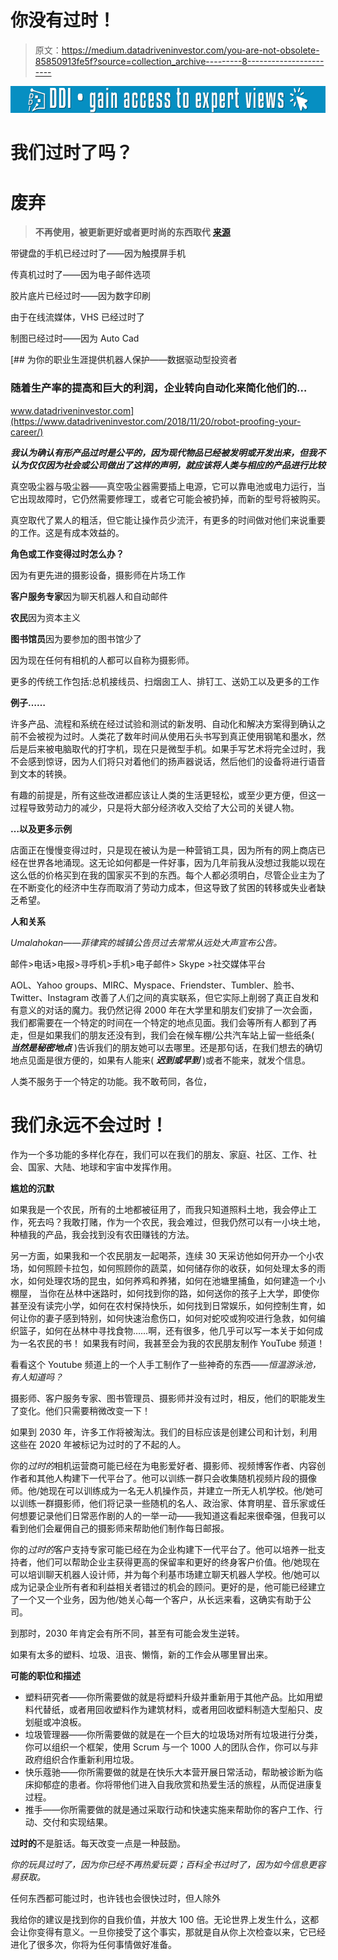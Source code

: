 # 你没有过时！

> 原文：<https://medium.datadriveninvestor.com/you-are-not-obsolete-85850913fe5f?source=collection_archive---------8----------------------->

[![](img/5d191e6e8897cd0ecc9b7736dd4fb2c6.png)](http://www.track.datadriveninvestor.com/1B9E)

# 我们过时了吗？

# 废弃

> **不再使用，被更新更好或者更时尚的东西取代** [**来源**](https://dictionary.cambridge.org/zhs/%E8%AF%8D%E5%85%B8/%E8%8B%B1%E8%AF%AD/obsolete)

带键盘的手机已经过时了——因为触摸屏手机

传真机过时了——因为电子邮件选项

胶片底片已经过时——因为数字印刷

由于在线流媒体，VHS 已经过时了

制图已经过时——因为 Auto Cad

[](https://www.datadriveninvestor.com/2018/11/20/robot-proofing-your-career/) [## 为你的职业生涯提供机器人保护——数据驱动型投资者

### 随着生产率的提高和巨大的利润，企业转向自动化来简化他们的…

www.datadriveninvestor.com](https://www.datadriveninvestor.com/2018/11/20/robot-proofing-your-career/) 

***我认为确认有形产品过时是公平的，因为现代物品已经被发明或开发出来，但我不认为仅仅因为社会或公司做出了这样的声明，就应该将人类与相应的产品进行比较***

真空吸尘器与吸尘器——真空吸尘器需要插上电源，它可以靠电池或电力运行，当它出现故障时，它仍然需要修理工，或者它可能会被扔掉，而新的型号将被购买。

真空取代了累人的粗活，但它能让操作员少流汗，有更多的时间做对他们来说重要的工作。这是有成本效益的。

**角色或工作变得过时怎么办？**

因为有更先进的摄影设备，摄影师在片场工作

**客户服务专家**因为聊天机器人和自动邮件

**农民**因为资本主义

**图书馆员**因为要参加的图书馆少了

因为现在任何有相机的人都可以自称为摄影师。

更多的传统工作包括:总机接线员、扫烟囱工人、排钉工、送奶工以及更多的工作

**例子……**

许多产品、流程和系统在经过试验和测试的新发明、自动化和解决方案得到确认之前不会被视为过时。人类花了数年时间从使用石头书写到真正使用钢笔和墨水，然后是后来被电脑取代的打字机，现在只是微型手机。如果手写艺术将完全过时，我不会感到惊讶，因为人们将只对着他们的扬声器说话，然后他们的设备将进行语音到文本的转换。

有趣的前提是，所有这些改进都应该让人类的生活更轻松，或至少更方便，但这一过程导致劳动力的减少，只是将大部分经济收入交给了大公司的关键人物。

**…以及更多示例**

店面正在慢慢变得过时，只是现在被认为是一种营销工具，因为所有的网上商店已经在世界各地涌现。这无论如何都是一件好事，因为几年前我从没想过我能以现在这么低的价格买到在我的国家买不到的东西。每个人都必须明白，尽管企业主为了在不断变化的经济中生存而取消了劳动力成本，但这导致了贫困的转移或失业者缺乏希望。

**人和关系**

*Umalahokan——菲律宾的城镇公告员过去常常从远处大声宣布公告。*

邮件>电话>电报>寻呼机>手机>电子邮件> Skype >社交媒体平台

AOL、Yahoo groups、MIRC、Myspace、Friendster、Tumbler、脸书、Twitter、Instagram 改善了人们之间的真实联系，但它实际上削弱了真正自发和有意义的对话的魔力。我仍然记得 2000 年在大学里和朋友们安排了一次会面，我们都需要在一个特定的时间在一个特定的地点见面。我们会等所有人都到了再走，但是如果我们的朋友还没有到，我们会在候车棚/公共汽车站上留一些纸条( ***当然是秘密地点*** )告诉我们的朋友她可以去哪里。还是那句话，在我们想去的确切地点见面是很方便的，如果有人能来( ***迟到或早到*** )或者不能来，就发个信息。

人类不服务于一个特定的功能。我不敢苟同，各位，

# 我们永远不会过时！

作为一个多功能的多样化存在，我们可以在我们的朋友、家庭、社区、工作、社会、国家、大陆、地球和宇宙中发挥作用。

**尴尬的沉默**

如果我是一个农民，所有的土地都被征用了，而我只知道照料土地，我会停止工作，死去吗？我敢打赌，作为一个农民，我会难过，但我仍然可以有一小块土地，种植我的产品，我会找到没有农田赚钱的方法。

另一方面，如果我和一个农民朋友一起喝茶，连续 30 天采访他如何开办一个小农场，如何照顾卡拉包，如何照顾你的蔬菜，如何储存你的收获，如何处理太多的雨水，如何处理农场的昆虫，如何养鸡和养猪，如何在池塘里捕鱼，如何建造一个小棚屋， 当你在丛林中迷路时，如何找到你的路，如何送你的孩子上大学，即使你甚至没有读完小学，如何在农村保持快乐，如何找到日常娱乐，如何控制生育，如何让你的妻子感到特别，如何快速治愈伤口，如何对蛇咬或狗咬进行急救，如何编织篮子，如何在丛林中寻找食物……啊，还有很多，他几乎可以写一本关于如何成为一名农民的书！ 如果我有时间，我甚至会为我的农民朋友制作 YouTube 频道！

看看这个 Youtube 频道上的一个人手工制作了一些神奇的东西——*恒温游泳池，有人知道吗？*

摄影师、客户服务专家、图书管理员、摄影师并没有过时，相反，他们的职能发生了变化。他们只需要稍微改变一下！

如果到 2030 年，许多工作将被淘汰。我们的目标应该是创建公司和计划，利用这些在 2020 年被标记为过时的了不起的人。

你的*过时的*相机运营商可能已经在为电影爱好者、摄影师、视频博客作者、内容创作者和其他人构建下一代平台了。他可以训练一群只会收集随机视频片段的摄像师。他/她现在可以训练成为一名无人机操作员，并建立一所无人机学校。他/她可以训练一群摄影师，他们将记录一些随机的名人、政治家、体育明星、音乐家或任何想要记录他们日常恶作剧的人的一举一动——我知道这看起来很牵强，但我可以看到他们会雇佣自己的摄影师来帮助他们制作每日邮报。

你的*过时的*客户支持专家可能已经在为企业构建下一代平台了。他可以培养一批支持者，他们可以帮助企业主获得更高的保留率和更好的终身客户价值。他/她现在可以培训聊天机器人设计师，并为每个利基市场建立聊天机器人学校。他/她可以成为记录企业所有者和利益相关者错过的机会的顾问。更好的是，他可能已经建立了一个又一个业务，因为他/她关心每一个客户，从长远来看，这确实有助于公司。

到那时，2030 年肯定会有所不同，甚至有可能会发生逆转。

如果有太多的塑料、垃圾、沮丧、懒惰，新的工作会从哪里冒出来。

**可能的职位和描述**

*   塑料研究者——你所需要做的就是将塑料升级并重新用于其他产品。比如用塑料代替纸，或者用回收塑料作为建筑材料，或者用回收塑料制造大型船只、皮划艇或冲浪板。
*   垃圾管理器——你所需要做的就是在一个巨大的垃圾场对所有垃圾进行分类，你可以组织一个框架，使用 Scrum 与一个 1000 人的团队合作，你可以与非政府组织合作重新利用垃圾。
*   快乐蔻驰——你所需要做的就是在快乐大本营开展日常活动，帮助被诊断为临床抑郁症的患者。你将带他们进入自我欣赏和热爱生活的旅程，从而促进康复过程。
*   推手——你所需要做的就是通过采取行动和快速实施来帮助你的客户工作、行动、交付和实现结果。

**过时的**不是脏话。每天改变一点是一种鼓励。

*你的玩具过时了，因为你已经不再热爱玩耍；百科全书过时了，因为如今信息更容易获取。*

任何东西都可能过时，也许钱也会很快过时，但人除外

我给你的建议是找到你的自我价值，并放大 100 倍。无论世界上发生什么，这都会让你变得有意义。一旦你接受了这个事实，那就是自从你上次检查以来，它已经进化了很多次，你将为任何事情做好准备。